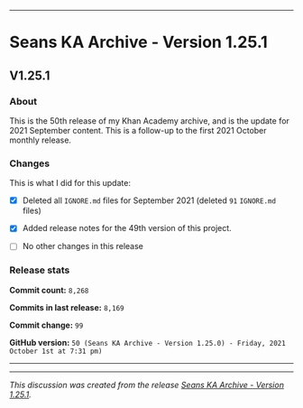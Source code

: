 ***

# Seans KA Archive - Version 1.25.1

## V1.25.1

### About

This is the 50th release of my Khan Academy archive, and is the update for 2021 September content. This is a follow-up to the first 2021 October monthly release.

### Changes

This is what I did for this update:

- [x] Deleted all `IGNORE.md` files for September 2021 (deleted `91` `IGNORE.md` files)

<!-- - [x] Added data for August 2021 !-->

- [x] Added release notes for the 49th version of this project.

<!-- - [x] Added data for 2021 September !-->

- [ ] No other changes in this release

### Release stats

**Commit count:** `8,268`

**Commits in last release:** `8,169`

**Commit change:** `99`

**GitHub version:** `50 (Seans KA Archive - Version 1.25.0) - Friday, 2021 October 1st at 7:31 pm)`

***

<hr /><em>This discussion was created from the release <a href='https://github.com/seanpm2001/KhanAcademyData_u-Seanwallawallaofficial/releases/tag/V1.25.1'>Seans KA Archive - Version 1.25.1</a>.</em>
